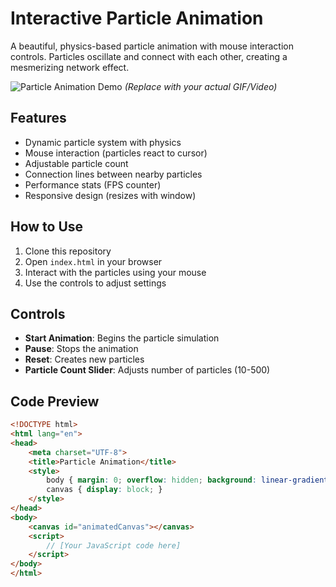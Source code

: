 # Interactive Particle Animation

A beautiful, physics-based particle animation with mouse interaction controls. Particles oscillate and connect with each other, creating a mesmerizing network effect.

![Particle Animation Demo](https://media.giphy.com/media/your-demo-gif-url-here/giphy.gif) *(Replace with your actual GIF/Video)*

## Features
- Dynamic particle system with physics
- Mouse interaction (particles react to cursor)
- Adjustable particle count
- Connection lines between nearby particles
- Performance stats (FPS counter)
- Responsive design (resizes with window)

## How to Use
1. Clone this repository
2. Open `index.html` in your browser
3. Interact with the particles using your mouse
4. Use the controls to adjust settings

## Controls
- **Start Animation**: Begins the particle simulation
- **Pause**: Stops the animation
- **Reset**: Creates new particles
- **Particle Count Slider**: Adjusts number of particles (10-500)

## Code Preview
```html
<!DOCTYPE html>
<html lang="en">
<head>
    <meta charset="UTF-8">
    <title>Particle Animation</title>
    <style>
        body { margin: 0; overflow: hidden; background: linear-gradient(135deg, #1a1a2e, #16213e); }
        canvas { display: block; }
    </style>
</head>
<body>
    <canvas id="animatedCanvas"></canvas>
    <script>
        // [Your JavaScript code here]
    </script>
</body>
</html>
